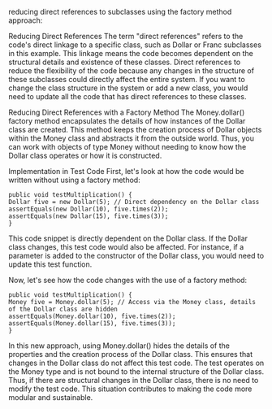 reducing direct references to subclasses using the factory method approach:

Reducing Direct References
The term "direct references" refers to the code's direct linkage
to a specific class, such as Dollar or Franc subclasses in this example.
This linkage means the code becomes dependent on the structural details and existence of these classes.
Direct references to reduce the flexibility of the code
because any changes in the structure of these subclasses could directly affect the entire system.
If you want to change the class structure in the system or add a new class,
you would need to update all the code that has direct references to these classes.

Reducing Direct References with a Factory Method
The Money.dollar() factory method encapsulates the details of how instances of the Dollar class are created.
This method keeps the creation process of Dollar objects within the Money class
and abstracts it from the outside world.
Thus, you can work with objects of type Money without needing to know
how the Dollar class operates or how it is constructed.

Implementation in Test Code
First, let's look at how the code would be written without using a factory method:


    public void testMultiplication() {
    Dollar five = new Dollar(5); // Direct dependency on the Dollar class
    assertEquals(new Dollar(10), five.times(2));
    assertEquals(new Dollar(15), five.times(3));
    }
This code snippet is directly dependent on the Dollar class.
If the Dollar class changes, this test code would also be affected.
For instance, if a parameter is added to the constructor of the Dollar class,
you would need to update this test function.

Now, let's see how the code changes with the use of a factory method:

    public void testMultiplication() {
    Money five = Money.dollar(5); // Access via the Money class, details of the Dollar class are hidden
    assertEquals(Money.dollar(10), five.times(2));
    assertEquals(Money.dollar(15), five.times(3));
    }
In this new approach, using Money.dollar() hides the details of the properties and the creation process of the Dollar class. This ensures that changes in the Dollar class do not affect this test code. The test operates on the Money type and is not bound to the internal structure of the Dollar class. Thus, if there are structural changes in the Dollar class, there is no need to modify the test code.
This situation contributes to making the code more modular and sustainable.